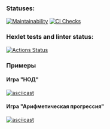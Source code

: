### Statuses:
[![Maintainability](https://api.codeclimate.com/v1/badges/0c7c48feb310403f4e27/maintainability)](https://codeclimate.com/github/Peccansy/python-project-lvl1/maintainability)
[![CI Checks](https://github.com/Peccansy/python-project-lvl1/actions/workflows/brain-games-check.yml/badge.svg)](https://github.com/Peccansy/python-project-lvl1/actions/workflows/brain-games-check.yml)

### Hexlet tests and linter status:
[![Actions Status](https://github.com/Peccansy/python-project-lvl1/workflows/hexlet-check/badge.svg)](https://github.com/Peccansy/python-project-lvl1/actions)


### Примеры

#### Игра "НОД"
[![asciicast](https://asciinema.org/a/amqzYQkDHnEqHX5Dz1UNZvq6t.svg)](https://asciinema.org/a/amqzYQkDHnEqHX5Dz1UNZvq6t)

#### Игра "Арифметическая прогрессия" 
[![asciicast](https://asciinema.org/a/9uZy3UByD8MSEWJQoGCsoqLmh.svg)](https://asciinema.org/a/9uZy3UByD8MSEWJQoGCsoqLmh)
